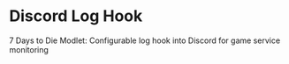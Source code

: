 # Discord Log Hook

7 Days to Die Modlet: Configurable log hook into Discord for game service monitoring
